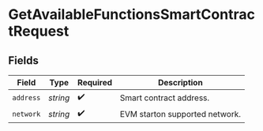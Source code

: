 # GetAvailableFunctionsSmartContractRequest


## Fields

| Field                          | Type                           | Required                       | Description                    |
| ------------------------------ | ------------------------------ | ------------------------------ | ------------------------------ |
| `address`                      | *string*                       | :heavy_check_mark:             | Smart contract address.        |
| `network`                      | *string*                       | :heavy_check_mark:             | EVM starton supported network. |